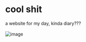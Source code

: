 # cool shit

a website for my day, kinda diary???
<br><br>
![image](https://github.com/jedelacruz/da-blog/assets/93860350/279a23a7-9460-4d2b-90b1-466d28101d9c)
